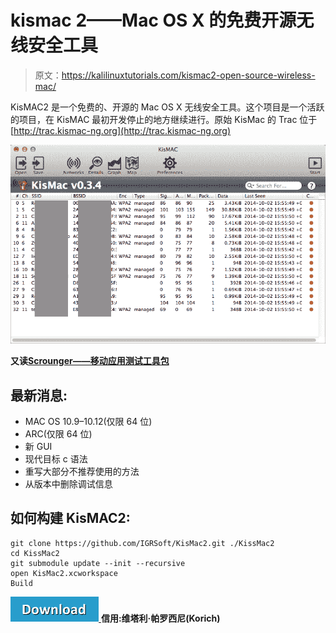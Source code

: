 # kismac 2——Mac OS X 的免费开源无线安全工具

> 原文：<https://kalilinuxtutorials.com/kismac2-open-source-wireless-mac/>

KisMAC2 是一个免费的、开源的 Mac OS X 无线安全工具。这个项目是一个活跃的项目，在 KisMAC 最初开发停止的地方继续进行。原始 KisMac 的 Trac 位于[http://trac.kismac-ng.org](http://trac.kismac-ng.org)

![](img/5b15b5aa2d702aada7784975406488ad.png)

**又读[Scrounger——移动应用测试工具包](https://kalilinuxtutorials.com/scrounger-mobile-application-testing/)**

## **最新消息:**

*   MAC OS 10.9–10.12(仅限 64 位)
*   ARC(仅限 64 位)
*   新 GUI
*   现代目标 c 语法
*   重写大部分不推荐使用的方法
*   从版本中删除调试信息

## **如何构建 KisMAC2:**

```
git clone https://github.com/IGRSoft/KisMac2.git ./KissMac2
cd KissMac2
git submodule update --init --recursive
open KisMac2.xcworkspace
Build
```

[![](img/d861a9096555aeb1980fc054015933d7.png) ](https://github.com/IGRSoft/KisMac2) **信用:维塔利·帕罗西尼(Korich)**